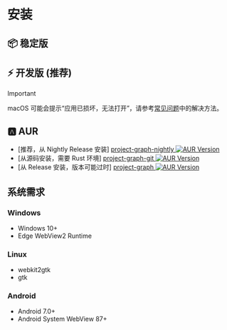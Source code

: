 # 安装

## 📦 稳定版

<Suspense>
  <GithubRelease repo="LiRenTech/project-graph" />
  <template #fallback>
    正在加载下载链接，若长时间未加载请刷新页面。
  </template>
</Suspense>

## ⚡ 开发版 (推荐)

<Suspense>
  <GithubRelease repo="LiRenTech/project-graph" nightly />
  <template #fallback>
    正在加载下载链接，若长时间未加载请刷新页面。
  </template>
</Suspense>

> [!IMPORTANT]
> macOS 可能会提示“应用已损坏，无法打开”，请参考[常见问题](./faq#macos-cannot-open)中的解决方法。

## 🅰 AUR

- [推荐，从 Nightly Release 安装] [project-graph-nightly ![AUR Version](https://img.shields.io/aur/version/project-graph-nightly?cacheSeconds=0)](https://aur.archlinux.org/packages/project-graph-nightly)
- [从源码安装，需要 Rust 环境] [project-graph-git ![AUR Version](https://img.shields.io/aur/version/project-graph-git?cacheSeconds=0)](https://aur.archlinux.org/packages/project-graph-git)
- [从 Release 安装，版本可能过时] [project-graph ![AUR Version](https://img.shields.io/aur/version/project-graph?cacheSeconds=0)](https://aur.archlinux.org/packages/project-graph)

## 系统需求

### Windows

- Windows 10+
- Edge WebView2 Runtime

### Linux

- webkit2gtk
- gtk

### Android

- Android 7.0+
- Android System WebView 87+
